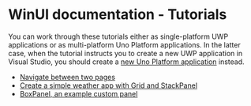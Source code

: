 # WinUI documentation - Tutorials

You can work through these tutorials either as single-platform UWP applications or as multi-platform Uno Platform applications. In the latter case, when the tutorial instructs you to create a new UWP application in Visual Studio, you should create a [new Uno Platform application](get-started.md) instead.

 * [Navigate between two pages](https://docs.microsoft.com/en-us/windows/uwp/design/basics/navigate-between-two-pages)
 * [Create a simple weather app with Grid and StackPanel](https://docs.microsoft.com/en-us/windows/uwp/design/layout/grid-tutorial)
 * [BoxPanel, an example custom panel](https://docs.microsoft.com/en-us/windows/uwp/design/layout/boxpanel-example-custom-panel)
